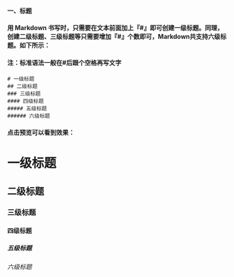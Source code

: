 #### 一、标题
#### 用 Markdown 书写时，只需要在文本前面加上『#』即可创建一级标题。同理，创建二级标题、三级标题等只需要增加『#』个数即可，Markdown共支持六级标题。如下所示： 
#### 注：标准语法一般在#后跟个空格再写文字 

    # 一级标题 
    ## 二级标题
    ### 三级标题
    #### 四级标题
    ##### 五级标题
    ###### 六级标题

#### 点击预览可以看到效果：

# 一级标题 
## 二级标题
### 三级标题
#### 四级标题
##### 五级标题
###### 六级标题
